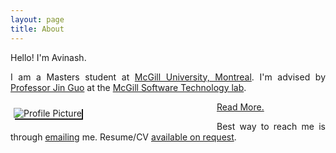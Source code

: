 ```yaml
---
layout: page
title: About
---
```

<p>
Hello! I'm Avinash. 
</p>
<p style="text-align: justify;">
I am a Masters student at <a href="https://www.cs.mcgill.ca/">McGill University, Montreal</a>. I'm advised by <a href="https://www.cs.mcgill.ca/~jguo/">Professor Jin Guo</a> at the <a href="https://www.cs.mcgill.ca/~jguo/lab.html">McGill Software Technology lab</a>.
</p>

<script>
    function smtaboutme(elem) {
        elem.innerHTML = "I work at the intersection of software engineering, human-computer interaction and machine learning with a goal of improving developer experience by building tools that solve specific software engineering, collaboration and development workflow problems (tl;dr: I build developer tools). My research usually leverages statistical analysis of \"big\" software data as well as user studies for requirement and usability analysis. Most of the work is open source and is available on my <a href=\"https://github.com/avinashbhat\">GitHub</a>. Previously I was a Software Engineer at <a href=\"https://www.cisco.com/c/en_in/index.html\">Cisco Systems, Bangalore</a> where I wrote code for several tools that did code reviews, deployment and overall improved software engineering processes. I was part of major enterprise software releases and several maintainance releases for few projects and built multiple machine learning proof of concepts.</p><p>I did my Bachelors degree in Computer Science and Engineering from <a href=\"https://nie.ac.in/\">the National Institute of Engineering, Mysore</a> from where I graduated in 2018. I was fortunate to be able to write a <a href=\"https://link.springer.com/chapter/10.1007/978-981-13-1498-8_8\">paper</a> on recommender systems, build a cool <a href=\"https://share.streamlit.io/avinashbhat/wikicontext-v2/main\">final project</a>, work for two <a href=\"http://hexoctane.com/\">early</a> <a href=\"https://logichive.in/\">stage</a> startups, and go on several motorcyle trips. </p><p>I am an amateur flautist and also play the ukulele at times. I enjoy hiking, cooking and running (in that order). I read <a href=\"{{site.baseurl}}/bookshelf\">fiction</a>, listen to fusion music (especially Carnatic, the likes of Agam and Karnatriix), watch a lot of Netflix and religiously follow Formula 1. "
    }
</script>

<div style="text-align: justify;">
<div style="float:left;width:300px;padding-top:10px;padding-right:25px;padding-bottom:5px;padding-left:5px"><img alt="Profile Picture" src="{{site.baseurl}}/assets/images/avinashbhat_image_1.png" style="box-shadow:2px 2px;" /> </div>

<p onclick="smtaboutme(this)"><a href="#">Read More.</a></p><p>
Best way to reach me is through <a href="mailto:avinashbhatneelavar@gmail.com?&body=Hi Avinash! I'm contacting you through your website.">emailing</a> me. Resume/CV <a href="{{site.baseurl}}/cv">available on request</a>.
<!-- I respond to collaboration, hiring, contract (might not accept these unless they're interesting) and consulting (preferably for non-profits) proposals. -->
